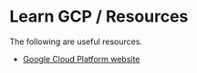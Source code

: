 # Learn GCP / Resources #

The following are useful resources.

* [Google Cloud Platform website](https://cloud.google.com/)
